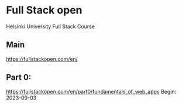 # Full Stack open
Helsinki University Full Stack Course

## Main
https://fullstackopen.com/en/

## Part 0:
https://fullstackopen.com/en/part0/fundamentals_of_web_apps
Begin: 2023-09-03
